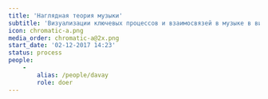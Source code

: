 ```yaml
---
title: 'Наглядная теория музыки'
subtitle: 'Визуализации ключевых процессов и взаимосвязей в музыке в виде схем, диаграмм и интерактивных обучающих материалов.'
icon: chromatic-a.png
media_order: chromatic-a@2x.png
start_date: '02-12-2017 14:23'
status: process
people:
    -
        alias: /people/davay
        role: doer
---
```


